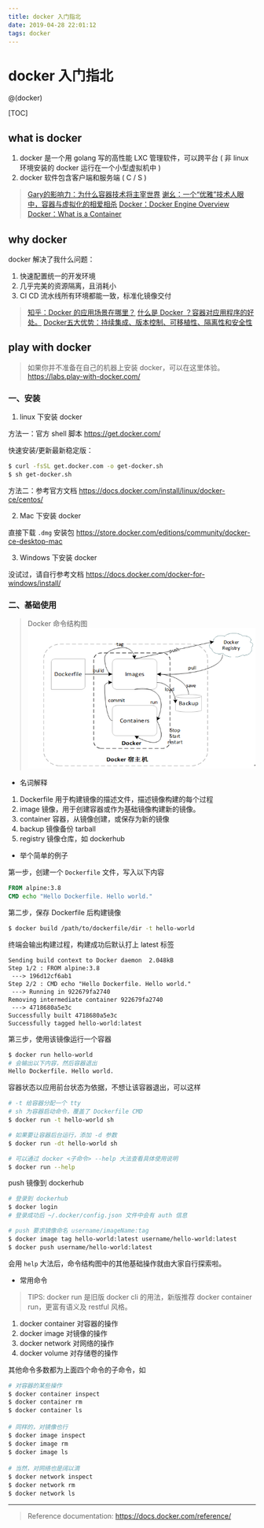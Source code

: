```yaml
---
title: docker 入门指北
date: 2019-04-28 22:01:12
tags: docker
---
```


# docker 入门指北

@(docker)


[TOC]

## what is docker

1. docker 是一个用 golang 写的高性能 LXC 管理软件，可以跨平台 ( 非 linux 环境安装的 docker 运行在一个小型虚拟机中 )
2. docker 软件包含客户端和服务端 ( C / S )

> [Gary的影响力：为什么容器技术将主宰世界](https://blog.csdn.net/gaoyingju/article/details/49616295)
> [谢幺：一个“优雅”技术人眼中，容器与虚拟化的相爱相杀](https://www.leiphone.com/news/201612/4juGZ8u6ZYjZldOi.html)
> [Docker：Docker Engine Overview](https://docs.docker.com/engine/docker-overview/)
> [Docker：What is a Container](https://www.docker.com/resources/what-container)

## why docker

docker 解决了我什么问题：
1. 快速配置统一的开发环境
2. 几乎完美的资源隔离，且消耗小
3. CI CD 流水线所有环境都能一致，标准化镜像交付

> [知乎：Docker 的应用场景在哪里？](https://www.zhihu.com/question/22969309/answer/38317063)
> [什么是 Docker ？容器对应用程序的好处。](https://developer.ibm.com/cn/blog/2017/what-is-docker-containers/)
> [Docker五大优势：持续集成、版本控制、可移植性、隔离性和安全性](http://dockone.io/article/389)

## play with docker

> 如果你并不准备在自己的机器上安装 docker，可以在这里体验。
> https://labs.play-with-docker.com/

### 一、安装

1. linux 下安装 docker
 
方法一：官方 shell 脚本 https://get.docker.com/

 快速安装/更新最新稳定版：
```bash
$ curl -fsSL get.docker.com -o get-docker.sh
$ sh get-docker.sh
```

方法二：参考官方文档
https://docs.docker.com/install/linux/docker-ce/centos/

2. Mac 下安装 docker

直接下载 `.dmg` 安装包
https://store.docker.com/editions/community/docker-ce-desktop-mac

3. Windows 下安装 docker

没试过，请自行参考文档
https://docs.docker.com/docker-for-windows/install/

### 二、基础使用

> Docker 命令结构图
> ![docker-cli-structure.png](./images/docker-cli-structure.png)

- 名词解释

1. Dockerfile 用于构建镜像的描述文件，描述镜像构建的每个过程
2. image 镜像，用于创建容器或作为基础镜像构建新的镜像。
3. container 容器，从镜像创建，或保存为新的镜像
4. backup 镜像备份 tarball
5. registry 镜像仓库，如 dockerhub

- 举个简单的例子

第一步，创建一个 `Dockerfile` 文件，写入以下内容
```dockerfile
FROM alpine:3.8
CMD echo "Hello Dockerfile. Hello world."
```

第二步，保存 Dockerfile 后构建镜像
```bash
$ docker build /path/to/dockerfile/dir -t hello-world
```

终端会输出构建过程，构建成功后默认打上 latest 标签
```plain
Sending build context to Docker daemon  2.048kB
Step 1/2 : FROM alpine:3.8
 ---> 196d12cf6ab1
Step 2/2 : CMD echo "Hello Dockerfile. Hello world."
 ---> Running in 922679fa2740
Removing intermediate container 922679fa2740
 ---> 4718680a5e3c
Successfully built 4718680a5e3c
Successfully tagged hello-world:latest
```

第三步，使用该镜像运行一个容器
```bash
$ docker run hello-world
# 会输出以下内容，然后容器退出
Hello Dockerfile. Hello world.
```

容器状态以应用前台状态为依据，不想让该容器退出，可以这样
```bash
# -t 给容器分配一个 tty
# sh 为容器启动命令，覆盖了 Dockerfile CMD
$ docker run -t hello-world sh
```

```bash
# 如果要让容器后台运行，添加 -d 参数
$ docker run -dt hello-world sh
```

```bash
# 可以通过 docker <子命令> --help 大法查看具体使用说明
$ docker run --help
```

push 镜像到 dockerhub
```bash
# 登录到 dockerhub
$ docker login
# 登录成功后 ~/.docker/config.json 文件中会有 auth 信息
```

```bash
# push 要求镜像命名 username/imageName:tag
$ docker image tag hello-world:latest username/hello-world:latest
$ docker push username/hello-world:latest
```

会用 `help` 大法后，命令结构图中的其他基础操作就由大家自行探索啦。

- 常用命令

> TIPS: docker run 是旧版 docker cli 的用法，新版推荐 docker container run，更富有语义及 restful 风格。

1. docker container 对容器的操作
2. docker image 对镜像的操作
3. docker network 对网络的操作
4. docker volume 对存储卷的操作

其他命令多数都为上面四个命令的子命令，如
```bash
# 对容器的某些操作
$ docker container inspect
$ docker container rm
$ docker container ls

# 同样的，对镜像也行
$ docker image inspect
$ docker image rm
$ docker image ls

# 当然，对网络也是阔以滴
$ docker network inspect
$ docker network rm
$ docker network ls
```

---

> Reference documentation: https://docs.docker.com/reference/
